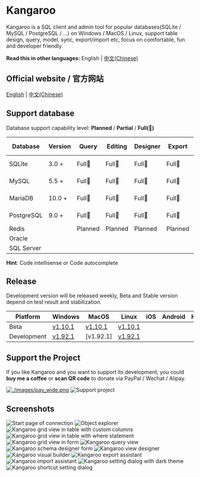 # Kangaroo 
Kangaroo is a SQL client and admin tool for popular databases(SQLite / MySQL / PostgreSQL / ...) on Windows / MacOS / Linux, support table design, query, model, sync, export/import etc, focus on comfortable, fun and developer friendly.

__Read this in other languages:__ English | [中文(Chinese)](./README_zh.md)

## Official website / 官方网站
[English](https://www.datatable.online/?from=github) | [中文(Chinese)](https://www.datatable.online/zh/?from=github)


## Support database
Database support capability level: __Planned__ / __Partial__ / __Full(:100:)__

| Database    | Version | Query     | Editing   | Designer  | Export    | Import    | Hint      | Modeling | DB Sync |
|-------------|---------|-----------|-----------|-----------|-----------|-----------|-----------|----------|---------|
| SQLite      | 3.0 +   | Full:100: | Full:100: | Full:100: | Full:100: | Full:100: | Full:100: | in progress | Planned |
| MySQL       | 5.5 +   | Full:100: | Full:100: | Full:100: | Full:100: | Full:100: | Full:100: | in progress | Planned |
| MariaDB     | 10.0 +  | Full:100: | Full:100: | Full:100: | Full:100: | Full:100: | Full:100: | in progress | Planned |
| PostgreSQL  | 9.0 +   | Full:100: | Full:100: | Full:100: | Full:100: | Full:100: | Full:100: | in progress | Planned |
| Redis       |         | Planned   | Planned   | Planned   | Planned   | Planned   | Planned   | Planned  | Planned |
| Oracle      |         |           |           |           |           |           |           |          |         |
| SQL Server  |         |           |           |           |           |           |           |          |         |

**Hint**: Code intellisense or Code autocomplete


## Release
Development version will be released weekly, Beta and Stable version depend on test result and stabilization.

| Platform | Windows         | MacOS           | Linux           | iOS             | Android         | Harmony         |
|----------|-----------------|-----------------|-----------------|-----------------|-----------------|-----------------|
| Beta | [v1.10.1](https://www.datatable.online/en/download/v1.10.1.210731?from=github&os=windows) | [v1.10.1](https://www.datatable.online/en/download/v1.10.1.210731?from=github&os=macos) | [v1.10.1](https://www.datatable.online/en/download/v1.10.1.210731?from=github&os=linux) |
| Development | [v1.92.1](https://www.datatable.online/en/download/v1.92.1.220228?from=github&os=windows) | [v1.92.1] | [v1.92.1](https://www.datatable.online/en/download/v1.92.1.220228?from=github&os=linux) |


## Support the Project
If you like Kangaroo and you want to support its development, you could __buy me a coffee__ or __scan QR code__ to donate via PayPal / Wechat / Alipay.

[![./images/pay_wide.png](./images/buymeacoffee.png)](https://www.buymeacoffee.com/dbkangaroo) ![Support project](./images/pay_wide.png)

## Screenshots
![Start page of connection](./images/kangaroo-start.png)
![Object explorer](./images/kangaroo-explorer.png)
![Kangaroo grid view in table with custom columns](./images/kangaroo-grid.png)
![Kangaroo grid view in table with where statement](./images/kangaroo-grid2.png)
![Kangaroo grid view in form](./images/kangaroo-form.png)
![Kangaroo query view](./images/kangaroo-query.png)
![Kangaroo schema designer form](./images/kangaroo-designer.png)
![Kangaroo view designer](./images/kangaroo-view.png)
![Kangaroo visual builder](./images/kangaroo-sql-builder.png)
![Kangaroo export assistant](./images/kangaroo-export.png)
![Kangaroo import assistant](./images/kangaroo-import.png)
![Kangaroo setting dialog with dark theme](./images/kangaroo-setting.png)
![Kangaroo shortcut setting dialog](./images/kangaroo-shortcut.png)
